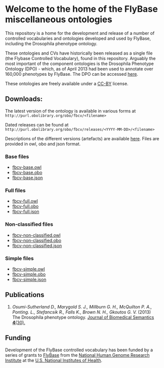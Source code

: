 # Welcome to the home of the FlyBase miscellaneous ontologies
 
This repository is a home for the development and release of a number of controlled vocabularies and ontologies developed and used by FlyBase, including the Drosophila phenotype ontology.

These ontologies and CVs have historically been released as a single file (the Flybase Controlled Vocabulary), found in this repository. Arguably the most important of the component ontologies is the Drosophila Phenotype Ontology (DPO) - which, as of April 2013 had been used to annotate over 160,000 phenotypes by FlyBase. The DPO can be accessed [here](https://github.com/FlyBase/drosophila-phenotype-ontology).

These ontologies are freely available under a [CC-BY](http://creativecommons.org/licenses/by/3.0/) license.

## Downloads:

The latest version of the ontology is available in various forms at `http://purl.obolibrary.org/obo/fbcv/<filename>`

Dated releases can be found at `http://purl.obolibrary.org/obo/fbcv/releases/<YYYY-MM-DD>/<filename>`

Descriptions of the different versions (artefacts) are available [here](https://github.com/INCATools/ontology-development-kit/blob/master/docs/ReleaseArtefacts.md). Files are provided in owl, obo and json format.

### Base files

* [fbcv-base.owl](http://purl.obolibrary.org/obo/fbcv/fbcv-base.owl)
* [fbcv-base.obo](http://purl.obolibrary.org/obo/fbcv/fbcv-base.obo)
* [fbcv-base.json](http://purl.obolibrary.org/obo/fbcv/fbcv-base.json)

### Full files

* [fbcv-full.owl](http://purl.obolibrary.org/obo/fbcv/fbcv-full.owl)
* [fbcv-full.obo](http://purl.obolibrary.org/obo/fbcv/fbcv-full.obo)
* [fbcv-full.json](http://purl.obolibrary.org/obo/fbcv/fbcv-full.json)

### Non-classified files

* [fbcv-non-classified.owl](http://purl.obolibrary.org/obo/fbcv/fbcv-non-classified.owl)
* [fbcv-non-classified.obo](http://purl.obolibrary.org/obo/fbcv/fbcv-non-classified.obo)
* [fbcv-non-classified.json](http://purl.obolibrary.org/obo/fbcv/fbcv-non-classified.json)

### Simple files

* [fbcv-simple.owl](http://purl.obolibrary.org/obo/fbcv/fbcv-simple.owl)
* [fbcv-simple.obo](http://purl.obolibrary.org/obo/fbcv/fbcv-simple.obo)
* [fbcv-simple.json](http://purl.obolibrary.org/obo/fbcv/fbcv-simple.json)

## Publications

 1. _Osumi-Sutherland D., Marygold S. J., Millburn G. H., McQuilton P. A., Ponting. L., Stefancsik R., Falls K., Brown N. H., Gkoutos G. V._ (2013) The Drosophila phenotype ontology. [Journal of Biomedical Semantics __4__(30).](http://dx.doi.org/10.1186/2041-1480-4-30)
 
## Funding

Development of the FlyBase controlled vocabulary has been funded by a series of grants to [FlyBase](http://www.flybase.org) from the [National Human Genome Research Institute](http://www.genome.gov/) at the [U.S. National Institutes of Health](http://www.nih.gov/).
